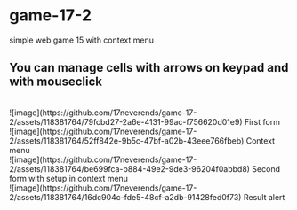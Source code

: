 # game-17-2
simple web game 15 with context menu
## You can manage cells with arrows on keypad and with mouseclick
<br>
![image](https://github.com/17neverends/game-17-2/assets/118381764/79fcbd27-2a6e-4131-99ac-f756620d01e9)
First form
<br>
![image](https://github.com/17neverends/game-17-2/assets/118381764/52ff842e-9b5c-47bf-a02b-43eee766fbeb)
Context menu
<br>
![image](https://github.com/17neverends/game-17-2/assets/118381764/be699fca-b884-49e2-9de3-96204f0abbd8)
Second form with setup in context menu
<br>
![image](https://github.com/17neverends/game-17-2/assets/118381764/16dc904c-fde5-48cf-a2db-91428fed0f73)
Result alert

